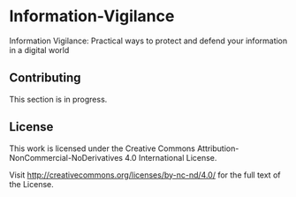 # Information-Vigilance
Information Vigilance: Practical ways to protect and defend your information in a digital world

## Contributing

This section is in progress.

## License
This work is licensed under the Creative Commons Attribution-NonCommercial-NoDerivatives 4.0 International License. 

Visit http://creativecommons.org/licenses/by-nc-nd/4.0/ for the full text of the License.
